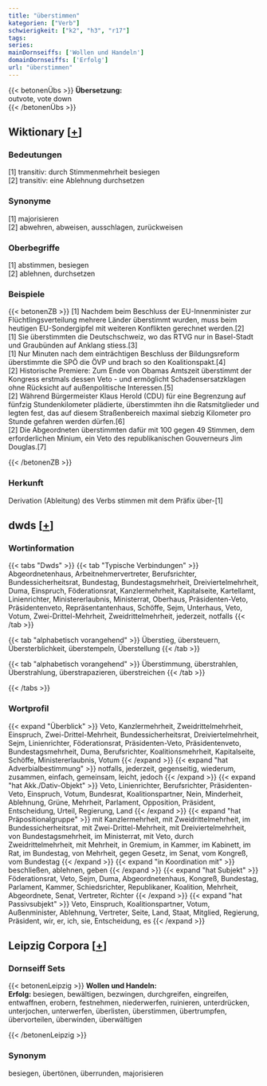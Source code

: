 ```yaml
---
title: "überstimmen"
kategorien: ["Verb"]
schwierigkeit: ["k2", "h3", "r17"]
tags:
series:
mainDornseiffs: ['Wollen und Handeln']
domainDornseiffs: ['Erfolg']
url: "überstimmen"
---
```


{{< betonenÜbs >}}
**Übersetzung:**  
outvote, vote down  
{{< /betonenÜbs >}}

## Wiktionary [[+](https://de.wiktionary.org/wiki/überstimmen)]

### Bedeutungen
[1] transitiv: durch Stimmenmehrheit besiegen  
[2] transitiv: eine Ablehnung durchsetzen  

### Synonyme
[1] majorisieren  
[2] abwehren, abweisen, ausschlagen, zurückweisen  

### Oberbegriffe
[1] abstimmen, besiegen  
[2] ablehnen, durchsetzen  

### Beispiele
{{< betonenZB >}}
[1] Nachdem beim Beschluss der EU-Innenminister zur Flüchtlingsverteilung mehrere Länder überstimmt wurden, muss beim heutigen EU-Sondergipfel mit weiteren Konflikten gerechnet werden.[2]  
[1] Sie überstimmten die Deutschschweiz, wo das RTVG nur in Basel-Stadt und Graubünden auf Anklang stiess.[3]  
[1] Nur Minuten nach dem einträchtigen Beschluss der Bildungsreform überstimmte die SPÖ die ÖVP und brach so den Koalitionspakt.[4]  
[2] Historische Premiere: Zum Ende von Obamas Amtszeit überstimmt der Kongress erstmals dessen Veto - und ermöglicht Schadensersatzklagen ohne Rücksicht auf außenpolitische Interessen.[5]  
[2] Während Bürgermeister Klaus Herold (CDU) für eine Begrenzung auf fünfzig Stundenkilometer plädierte, überstimmten ihn die Ratsmitglieder und legten fest, das auf diesem Straßenbereich maximal siebzig Kilometer pro Stunde gefahren werden dürfen.[6]  
[2] Die Abgeordneten überstimmten dafür mit 100 gegen 49 Stimmen, dem erforderlichen Minium, ein Veto des republikanischen Gouverneurs Jim Douglas.[7]  

{{< /betonenZB >}}
### Herkunft
Derivation (Ableitung) des Verbs stimmen mit dem Präfix über-[1]  



## dwds [[+](https://www.dwds.de/wb/überstimmen)]

### Wortinformation
{{< tabs "Dwds" >}}
{{< tab "Typische Verbindungen" >}}
Abgeordnetenhaus, Arbeitnehmervertreter, Berufsrichter, Bundessicherheitsrat, Bundestag, Bundestagsmehrheit, Dreiviertelmehrheit, Duma, Einspruch, Föderationsrat, Kanzlermehrheit, Kapitalseite, Kartellamt, Linienrichter, Ministererlaubnis, Ministerrat, Oberhaus, Präsidenten-Veto, Präsidentenveto, Repräsentantenhaus, Schöffe, Sejm, Unterhaus, Veto, Votum, Zwei-Drittel-Mehrheit, Zweidrittelmehrheit, jederzeit, notfalls
{{< /tab >}}

{{< tab "alphabetisch vorangehend" >}}
Überstieg, übersteuern, Übersterblichkeit, überstempeln, Überstellung
{{< /tab >}}

{{< tab "alphabetisch vorangehend" >}}
Überstimmung, überstrahlen, Überstrahlung, überstrapazieren, überstreichen
{{< /tab >}}

{{< /tabs >}}

### Wortprofil
{{< expand "Überblick" >}} Veto, Kanzlermehrheit, Zweidrittelmehrheit, Einspruch, Zwei-Drittel-Mehrheit, Bundessicherheitsrat, Dreiviertelmehrheit, Sejm, Linienrichter, Föderationsrat, Präsidenten-Veto, Präsidentenveto, Bundestagsmehrheit, Duma, Berufsrichter, Koalitionsmehrheit, Kapitalseite, Schöffe, Ministererlaubnis, Votum {{< /expand >}}
{{< expand "hat Adverbialbestimmung" >}} notfalls, jederzeit, gegenseitig, wiederum, zusammen, einfach, gemeinsam, leicht, jedoch {{< /expand >}}
{{< expand "hat Akk./Dativ-Objekt" >}} Veto, Linienrichter, Berufsrichter, Präsidenten-Veto, Einspruch, Votum, Bundesrat, Koalitionspartner, Nein, Minderheit, Ablehnung, Grüne, Mehrheit, Parlament, Opposition, Präsident, Entscheidung, Urteil, Regierung, Land {{< /expand >}}
{{< expand "hat Präpositionalgruppe" >}} mit Kanzlermehrheit, mit Zweidrittelmehrheit, im Bundessicherheitsrat, mit Zwei-Drittel-Mehrheit, mit Dreiviertelmehrheit, von Bundestagsmehrheit, im Ministerrat, mit Veto, durch Zweidrittelmehrheit, mit Mehrheit, in Gremium, in Kammer, im Kabinett, im Rat, im Bundestag, von Mehrheit, gegen Gesetz, im Senat, vom Kongreß, vom Bundestag {{< /expand >}}
{{< expand "in Koordination mit" >}} beschließen, ablehnen, geben {{< /expand >}}
{{< expand "hat Subjekt" >}} Föderationsrat, Veto, Sejm, Duma, Abgeordnetenhaus, Kongreß, Bundestag, Parlament, Kammer, Schiedsrichter, Republikaner, Koalition, Mehrheit, Abgeordnete, Senat, Vertreter, Richter {{< /expand >}}
{{< expand "hat Passivsubjekt" >}} Veto, Einspruch, Koalitionspartner, Votum, Außenminister, Ablehnung, Vertreter, Seite, Land, Staat, Mitglied, Regierung, Präsident, wir, er, ich, sie, Entscheidung, es {{< /expand >}}

## Leipzig Corpora [[+](https://corpora.uni-leipzig.de/en/res?word=überstimmen&corpusId=deu_newscrawl-public_2018)]

### Dornseiff Sets
{{< betonenLeipzig >}}
**Wollen und Handeln:**  
**Erfolg:** besiegen, bewältigen, bezwingen, durchgreifen, eingreifen, entwaffnen, erobern, festnehmen, niederwerfen, ruinieren, unterdrücken, unterjochen, unterwerfen, überlisten, überstimmen, übertrumpfen, übervorteilen, überwinden, überwältigen  

{{< /betonenLeipzig >}}

### Synonym
besiegen, übertönen, überrunden, majorisieren

